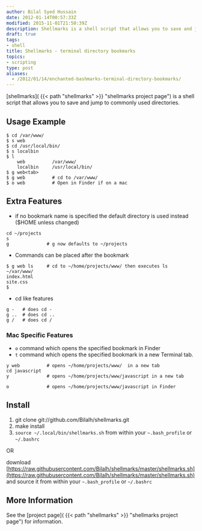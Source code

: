 ```yaml
---
author: Bilal Syed Hussain
date: 2012-01-14T00:57:33Z
modified: 2015-11-01T21:50:39Z
description: Shellmarks is a shell script that allows you to save and jump to commonly used directories
draft: true
tags:
- shell
title: Shellmarks - terminal directory bookmarks
topics:
- scripting
type: post
aliases:
  - /2012/01/14/enchanted-bashmarks-terminal-directory-bookmarks/
---
```



[shellmarks]( {{< path "shellmarks" >}} "shellmarks project page") is a shell script that allows you to save and jump to commonly used directories.

Usage Example
-------------

```
$ cd /var/www/
$ s web
$ cd /usr/local/bin/
$ s localbin
$ l
    web          /var/www/
    localbin     /usr/local/bin/
$ g web<tab>
$ g web          # cd to /var/www/
$ o web     	 # Open in Finder if on a mac
```


Extra Features
--------------
* if no bookmark name is specified the default directory is used instead  ($HOME unless changed)

```
cd ~/projects
s
g              # g now defaults to ~/projects
```


* Commands can be placed after the bookmark  
```
$ g web ls     # cd to ~/home/projects/www/ then executes ls
~/var/www/
index.html
site.css
$
```

* cd like features

```
g -   # does cd -
g ..  # does cd ..
g /   # does cd /
```


### Mac Specific Features ###
* `o` command which opens the specified bookmark in Finder
* `t` command which opens the specified bookmark in a new Terminal tab.

```
y web          # opens ~/home/projects/www/  in a new tab
cd javascript
y              # opens ~/home/projects/www/javascript in a new tab

o              # opens ~/home/projects/www/javascript in Finder
```


Install
-------
1. git clone git://github.com/Bilalh/shellmarks.git
2. make install
3. `source ~/.local/bin/shellmarks.sh` from within your `~.bash_profile` or `~/.bashrc`

OR

download [https://raw.githubusercontent.com/Bilalh/shellmarks/master/shellmarks.sh](https://raw.githubusercontent.com/Bilalh/shellmarks/master/shellmarks.sh) and source it from within your `~.bash_profile` or `~/.bashrc`


More Information
---------------
See the [project page]( {{< path "shellmarks" >}} "shellmarks project page")  for information.  
